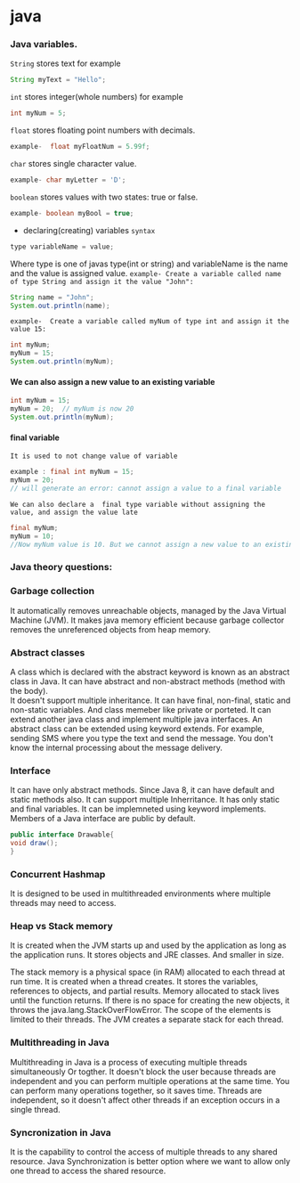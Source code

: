 # java
### Java variables.
`String`  stores text
for example  
```java
String myText = "Hello";
```
`int` stores integer(whole numbers)
for example
```java
int myNum = 5;
```
`float` stores floating point numbers with decimals.
```java
example-  float myFloatNum = 5.99f;
```
`char` stores single character value.
```java
example- char myLetter = 'D';
```
`boolean` stores values with two states: true or false.
```java
example- boolean myBool = true;
```

* declaring(creating) variables
`syntax` 
```java
type variableName = value;
```
Where type is one of javas type(int or string) and variableName is the name and the value is assigned value.
`example- Create a variable called name of type String and assign it the value "John":`
```java
String name = "John";
System.out.println(name);
```
`example-  Create a variable called myNum of type int and assign it the value 15:`
```java
int myNum;
myNum = 15;
System.out.println(myNum);
```
#### We can also assign a new value to an existing variable
```java
int myNum = 15;
myNum = 20;  // myNum is now 20
System.out.println(myNum);
```

#### final variable
`It is used to not change value of variable`
```java
example : final int myNum = 15;
myNum = 20;  
// will generate an error: cannot assign a value to a final variable
```
`We can also declare a  final type variable without assigning the value, and assign the value late`
```java
final myNum;
myNum = 10;
//Now myNum value is 10. But we cannot assign a new value to an existing data in final type variable.
```

### Java theory questions:

### Garbage collection
It automatically removes unreachable objects, managed by the Java Virtual Machine (JVM).
It makes java memory efficient because garbage collector removes the unreferenced objects from heap memory.


### Abstract classes 
A class which is declared with the abstract keyword is known as an abstract class in Java.
It can have abstract and non-abstract methods (method with the body).	
It doesn't support multiple inheritance.
It can have final, non-final, static and non-static variables. And class memeber like private or porteted.
It can extend another java class and implement multiple java interfaces.
An abstract class can be extended using keyword extends.
For example, sending SMS where you type the text and send the message. You don't know the internal processing about the message delivery.

### Interface
It can have only abstract methods. Since Java 8, it can have default and static methods also.
It can support multiple Inherritance.
It has only static and final variables.
It can be implemneted using keyword implements.
Members of a Java interface are public by default.
```java
public interface Drawable{
void draw();
}
```

### Concurrent Hashmap 
It is designed to be used in multithreaded environments where multiple threads may need to access.


### Heap vs Stack memory
It is created when the JVM starts up and used by the application as long as the application runs. 
It stores objects and JRE classes. And smaller in size.


The stack memory is a physical space (in RAM) allocated to each thread at run time. 
It is created when a thread creates.
It stores the variables, references to objects, and partial results. Memory allocated to stack lives until the function returns. 
If there is no space for creating the new objects, it throws the java.lang.StackOverFlowError. 
The scope of the elements is limited to their threads. The JVM creates a separate stack for each thread.


### Multithreading in Java

Multithreading in Java is a process of executing multiple threads simultaneously Or togther.
It doesn't block the user because threads are independent and you can perform multiple operations at the same time.
You can perform many operations together, so it saves time.
Threads are independent, so it doesn't affect other threads if an exception occurs in a single thread.


### Syncronization in Java

It is the capability to control the access of multiple threads to any shared resource.
Java Synchronization is better option where we want to allow only one thread to access the shared resource.






